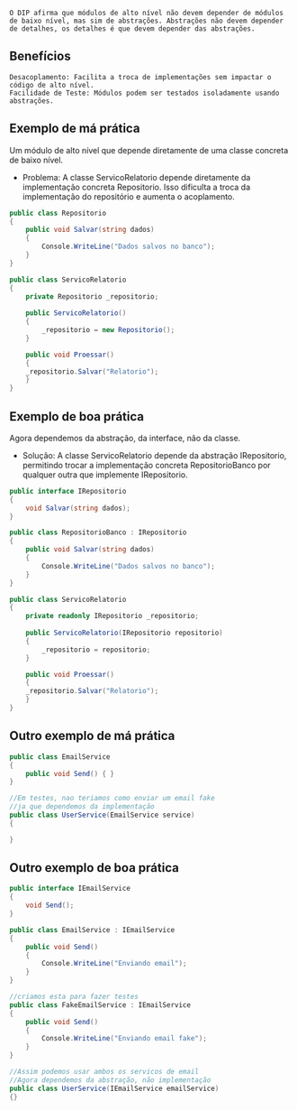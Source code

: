 	O DIP afirma que módulos de alto nível não devem depender de módulos de baixo nível, mas sim de abstrações. Abstrações não devem depender de detalhes, os detalhes é que devem depender das abstrações.

## Benefícios
	Desacoplamento: Facilita a troca de implementações sem impactar o código de alto nível.
	Facilidade de Teste: Módulos podem ser testados isoladamente usando abstrações.

## Exemplo de má prática
Um módulo de alto nível que depende diretamente de uma classe concreta de baixo nível.
- Problema: A classe ServicoRelatorio depende diretamente da implementação concreta Repositorio. Isso dificulta a troca da implementação do repositório e aumenta o acoplamento.

```C#
public class Repositorio
{
	public void Salvar(string dados)
	{
		Console.WriteLine("Dados salvos no banco");
	}
}

public class ServicoRelatorio
{
	private Repositorio _repositorio;
	
	public ServicoRelatorio()
	{
		_repositorio = new Repositorio();
	}

	public void Proessar()
	{	
	_repositorio.Salvar("Relatorio");
	}
}
```

## Exemplo de boa prática
Agora dependemos da abstração, da interface, não da classe.
- Solução: A classe ServicoRelatorio depende da abstração IRepositorio, permitindo trocar a implementação concreta RepositorioBanco por qualquer outra que implemente IRepositorio.

```C#
public interface IRepositorio
{
	void Salvar(string dados); 
}

public class RepositorioBanco : IRepositorio
{
	public void Salvar(string dados)
	{
		Console.WriteLine("Dados salvos no banco");
	}
}

public class ServicoRelatorio
{
	private readonly IRepositorio _repositorio;
	
	public ServicoRelatorio(IRepositorio repositorio)
	{
		_repositorio = repositorio;
	}

	public void Proessar()
	{	
	_repositorio.Salvar("Relatorio");
	}
}
```

## Outro exemplo de má prática
```C#
public class EmailService
{
    public void Send() { }
}

//Em testes, nao teriamos como enviar um email fake
//ja que dependemos da implementação
public class UserService(EmailService service)
{

}
```

## Outro exemplo de boa prática
```C#
public interface IEmailService
{
    void Send();
}

public class EmailService : IEmailService
{
    public void Send()
    {
        Console.WriteLine("Enviando email");
    }
}

//criamos esta para fazer testes
public class FakeEmailService : IEmailService
{
    public void Send()
    {
        Console.WriteLine("Enviando email fake");
    }
}

//Assim podemos usar ambos os servicos de email
//Agora dependemos da abstração, não implementação
public class UserService(IEmailService emailService)
{}
```